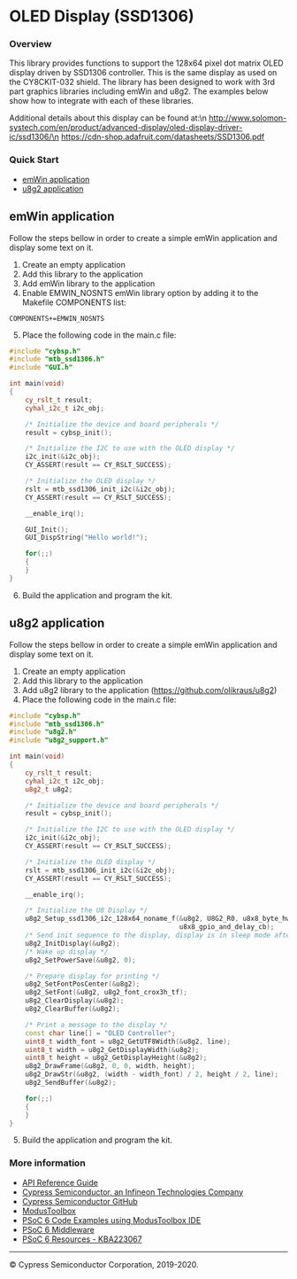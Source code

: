 # OLED Display (SSD1306)

### Overview

This library provides functions to support the 128x64 pixel dot matrix OLED display driven by SSD1306 controller. This is the same display as used on the CY8CKIT-032 shield. The library has been designed to work with 3rd part graphics libraries including emWin and u8g2. The examples below show how to integrate with each of these libraries.

Additional details about this display can be found at:\n
http://www.solomon-systech.com/en/product/advanced-display/oled-display-driver-ic/ssd1306/\n
https://cdn-shop.adafruit.com/datasheets/SSD1306.pdf

### Quick Start

* [emWin application](#emwin-application)
* [u8g2 application](#u8g2-application)

## emWin application

Follow the steps bellow in order to create a simple emWin application and display some text on it.
1. Create an empty application
2. Add this library to the application
3. Add emWin library to the application
4. Enable EMWIN_NOSNTS emWin library option by adding it to the Makefile COMPONENTS list:
```
COMPONENTS+=EMWIN_NOSNTS
```
5. Place the following code in the main.c file:
```cpp
#include "cybsp.h"
#include "mtb_ssd1306.h"
#include "GUI.h"

int main(void)
{
    cy_rslt_t result;
    cyhal_i2c_t i2c_obj;

    /* Initialize the device and board peripherals */
    result = cybsp_init();

    /* Initialize the I2C to use with the OLED display */
    i2c_init(&i2c_obj);
    CY_ASSERT(result == CY_RSLT_SUCCESS);

    /* Initialize the OLED display */
    rslt = mtb_ssd1306_init_i2c(&i2c_obj);
    CY_ASSERT(result == CY_RSLT_SUCCESS);

    __enable_irq();

    GUI_Init();
    GUI_DispString("Hello world!");

    for(;;)
    {
    }
}
```
6. Build the application and program the kit.

## u8g2 application

Follow the steps bellow in order to create a simple emWin application and display some text on it.
1. Create an empty application
2. Add this library to the application
3. Add u8g2 library to the application (https://github.com/olikraus/u8g2)
4. Place the following code in the main.c file:
```cpp
#include "cybsp.h"
#include "mtb_ssd1306.h"
#include "u8g2.h"
#include "u8g2_support.h"

int main(void)
{
    cy_rslt_t result;
    cyhal_i2c_t i2c_obj;
    u8g2_t u8g2;

    /* Initialize the device and board peripherals */
    result = cybsp_init();

    /* Initialize the I2C to use with the OLED display */
    i2c_init(&i2c_obj);
    CY_ASSERT(result == CY_RSLT_SUCCESS);

    /* Initialize the OLED display */
    rslt = mtb_ssd1306_init_i2c(&i2c_obj);
    CY_ASSERT(result == CY_RSLT_SUCCESS);

    __enable_irq();

    /* Initialize the U8 Display */
    u8g2_Setup_ssd1306_i2c_128x64_noname_f(&u8g2, U8G2_R0, u8x8_byte_hw_i2c,
                                           u8x8_gpio_and_delay_cb);
    /* Send init sequence to the display, display is in sleep mode after this */
    u8g2_InitDisplay(&u8g2);
    /* Wake up display */
    u8g2_SetPowerSave(&u8g2, 0);

    /* Prepare display for printing */
    u8g2_SetFontPosCenter(&u8g2);
    u8g2_SetFont(&u8g2, u8g2_font_crox3h_tf);
    u8g2_ClearDisplay(&u8g2);
    u8g2_ClearBuffer(&u8g2);

    /* Print a message to the display */
    const char line[] = "OLED Controller";
    uint8_t width_font = u8g2_GetUTF8Width(&u8g2, line);
    uint8_t width = u8g2_GetDisplayWidth(&u8g2);
    uint8_t height = u8g2_GetDisplayHeight(&u8g2);
    u8g2_DrawFrame(&u8g2, 0, 0, width, height);
    u8g2_DrawStr(&u8g2, (width - width_font) / 2, height / 2, line);
    u8g2_SendBuffer(&u8g2);

    for(;;)
    {
    }
}
```
5. Build the application and program the kit.

### More information

* [API Reference Guide](https://cypresssemiconductorco.github.io/display-oled-ssd1306/html/index.html)
* [Cypress Semiconductor, an Infineon Technologies Company](http://www.cypress.com)
* [Cypress Semiconductor GitHub](https://github.com/cypresssemiconductorco)
* [ModusToolbox](https://www.cypress.com/products/modustoolbox-software-environment)
* [PSoC 6 Code Examples using ModusToolbox IDE](https://github.com/cypresssemiconductorco/Code-Examples-for-ModusToolbox-Software)
* [PSoC 6 Middleware](https://github.com/cypresssemiconductorco/psoc6-middleware)
* [PSoC 6 Resources - KBA223067](https://community.cypress.com/docs/DOC-14644)

---
© Cypress Semiconductor Corporation, 2019-2020.

